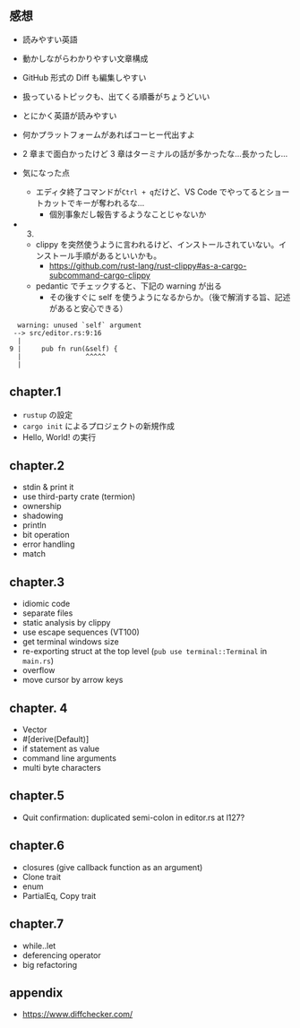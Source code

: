 ## 感想

- 読みやすい英語
- 動かしながらわかりやすい文章構成
- GitHub 形式の Diff も編集しやすい
- 扱っているトピックも、出てくる順番がちょうどいい
- とにかく英語が読みやすい
- 何かプラットフォームがあればコーヒー代出すよ
- 2 章まで面白かったけど 3 章はターミナルの話が多かったな...長かったし...

- 気になった点
  - エディタ終了コマンドが`Ctrl + q`だけど、VS Code でやってるとショートカットでキーが奪われるな...
    - 個別事象だし報告するようなことじゃないか
- 3.
  - clippy を突然使うように言われるけど、インストールされていない。インストール手順があるといいかも。
    - https://github.com/rust-lang/rust-clippy#as-a-cargo-subcommand-cargo-clippy
  - pedantic でチェックすると、下記の warning が出る
    - その後すぐに self を使うようになるからか。（後で解消する旨、記述があると安心できる）

```
  warning: unused `self` argument
 --> src/editor.rs:9:16
  |
9 |     pub fn run(&self) {
  |                ^^^^^
  |
```

## chapter.1

- `rustup` の設定
- `cargo init` によるプロジェクトの新規作成
- Hello, World! の実行

## chapter.2

- stdin & print it
- use third-party crate (termion)
- ownership
- shadowing
- println
- bit operation
- error handling
- match

## chapter.3

- idiomic code
- separate files
- static analysis by clippy
- use escape sequences (VT100)
- get terminal windows size
- re-exporting struct at the top level (`pub use terminal::Terminal` in `main.rs`)
- overflow
- move cursor by arrow keys

## chapter. 4

- Vector
- #[derive(Default)]
- if statement as value
- command line arguments
- multi byte characters

## chapter.5

- Quit confirmation: duplicated semi-colon in editor.rs at l127?

## chapter.6

- closures (give callback function as an argument)
- Clone trait
- enum
- PartialEq, Copy trait

## chapter.7

- while..let
- deferencing operator
- big refactoring

## appendix

- https://www.diffchecker.com/
